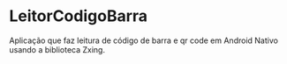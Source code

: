 # LeitorCodigoBarra
Aplicação que faz leitura de código de barra e qr code em Android Nativo usando a biblioteca Zxing.
